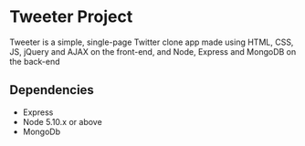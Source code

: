 # Tweeter Project

Tweeter is a simple, single-page Twitter clone app made using HTML, CSS, JS, jQuery and AJAX on the front-end, and Node, Express and MongoDB on the back-end
## Dependencies

- Express
- Node 5.10.x or above
- MongoDb
